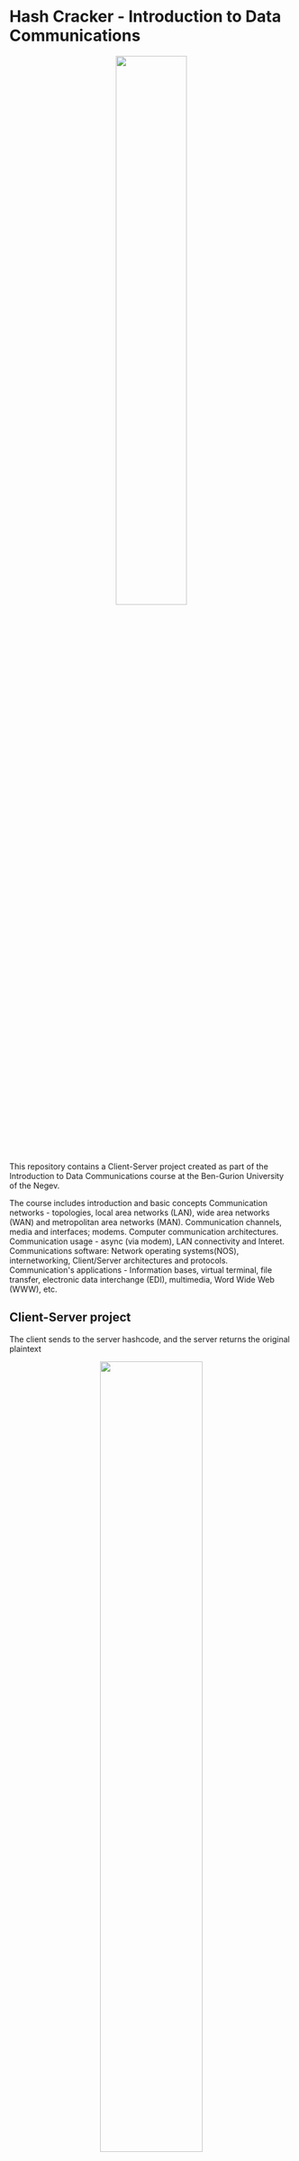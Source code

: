# Hash Cracker - Introduction to Data Communications

<p align="center">
<img src="https://1.bp.blogspot.com/-PrnPyAUPC7o/XpBiV97dx_I/AAAAAAAACCc/Tp0kUbbp7ps9QdfK6W9_qFwIS1f4kFNTACLcBGAsYHQ/w1200-h630-p-k-no-nu/Data-Communications-Logo.jpg"  width=50%>
</p>

This repository contains a Client-Server project created as part of the Introduction to Data Communications course at the Ben-Gurion University of the Negev.

The course includes introduction and basic concepts Communication networks - topologies, local area networks (LAN), wide area networks (WAN) and metropolitan area networks (MAN). Communication channels, media and interfaces; modems. Computer communication architectures. Communication usage - async (via modem), LAN connectivity and Interet. Communications software: Network operating systems(NOS), internetworking, Client/Server architectures and protocols. Communication's applications - Information bases, virtual terminal, file transfer, electronic data interchange (EDI), multimedia, Word Wide Web (WWW), etc.

## Client-Server project 
The client sends to the server hashcode, and the server returns the original plaintext
<p align="center">
  <img src="https://positiwise.com/wp-content/uploads/2022/06/hash-function.png"  width=60%>
</p>


<p align="center">
<img src="https://in.bgu.ac.il/marketing/DocLib/Pages/graphics/heb-en-arabic-logo-small.png">
</p>
